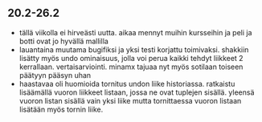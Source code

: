 ## 20.2-26.2
- tällä viikolla ei hirveästi uutta. aikaa mennyt muihin kursseihin ja peli ja botti ovat jo hyvällä mallilla
- lauantaina muutama bugifiksi ja yksi testi korjattu toimivaksi. shakkiin lisätty myös undo ominaisuus, jolla voi perua kaikki tehdyt liikkeet 2 kerrallaan. vertaisarviointi. minamx tajuaa nyt myös sotilaan toiseen päätyyn pääsyn uhan
- haastavaa oli huomioida tornitus undon liike historiassa. ratkaistu lisäämällä vuoron liikkeet listaan, jossa ne ovat tuplejen sisällä. yleensä vuoron listan sisällä vain yksi liike mutta tornittaessa vuoron listaan lisätään myös tornin liike.
